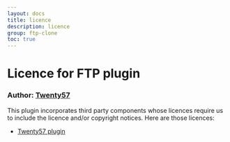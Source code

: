 ```yaml
---
layout: docs
title: licence
description: licence
group: ftp-clone
toc: true
---
```

# Licence for FTP plugin

### Author: [Twenty57](http://www.twenty57.com)

This plugin incorporates third party components whose licences require us to include the licence and/or copyright notices. Here are those licences:

- [Twenty57 plugin](https://linx.software/plugins/builtin/licence/)
